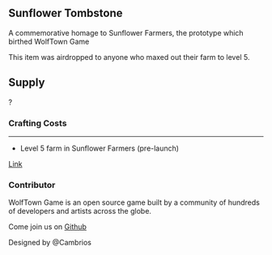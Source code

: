 ## Sunflower Tombstone

A commemorative homage to Sunflower Farmers, the prototype which birthed WolfTown Game

This item was airdropped to anyone who maxed out their farm to level 5.

## Supply

?

### Crafting Costs

---

- Level 5 farm in Sunflower Farmers (pre-launch)

[Link](https://docs.sunflower-land.com/crafting-guide)

### Contributor

WolfTown Game is an open source game built by a community of hundreds of developers and artists across the globe.

Come join us on [Github](https://github.com/sunflower-land/sunflower-land)

Designed by @Cambrios
